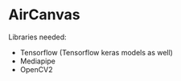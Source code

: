 # AirCanvas

Libraries needed:
  - Tensorflow (Tensorflow keras models as well)
  - Mediapipe
  - OpenCV2
